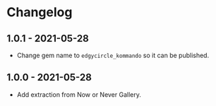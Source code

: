 # Changelog

## 1.0.1 - 2021-05-28
* Change gem name to `edgycircle_kommando` so it can be published.

## 1.0.0 - 2021-05-28
* Add extraction from Now or Never Gallery.
